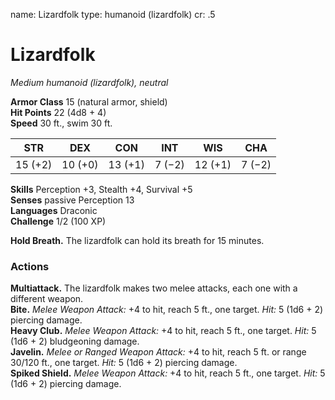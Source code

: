 name: Lizardfolk type: humanoid (lizardfolk) cr: .5

# Lizardfolk
_Medium humanoid (lizardfolk), neutral_

**Armor Class** 15 (natural armor, shield)    
**Hit Points** 22 (4d8 + 4)    
**Speed** 30 ft., swim 30 ft.

| STR     | DEX     | CON     | INT    | WIS     | CHA    |
| ------- | ------- | ------- | ------ | ------- | ------ |
| 15 (+2) | 10 (+0) | 13 (+1) | 7 (−2) | 12 (+1) | 7 (−2) |

**Skills** Perception +3, Stealth +4, Survival +5    
**Senses** passive Perception 13    
**Languages** Draconic    
**Challenge** 1/2 (100 XP)

**Hold Breath.** The lizardfolk can hold its breath for 15 minutes.

### Actions
**Multiattack.** The lizardfolk makes two melee attacks, each one with a different weapon.    
**Bite.** _Melee Weapon Attack:_ +4 to hit, reach 5 ft., one target. _Hit:_ 5 (1d6 + 2) piercing damage.    
**Heavy Club.** _Melee Weapon Attack:_ +4 to hit, reach 5 ft., one target. _Hit:_ 5 (1d6 + 2) bludgeoning damage.    
**Javelin.** _Melee or _Ranged Weapon Attack:__ +4 to hit, reach 5 ft. or range 30/120 ft., one target. _Hit:_ 5 (1d6 + 2) piercing damage.    
**Spiked Shield.** _Melee Weapon Attack:_ +4 to hit, reach 5 ft., one target. _Hit:_ 5 (1d6 + 2) piercing damage.